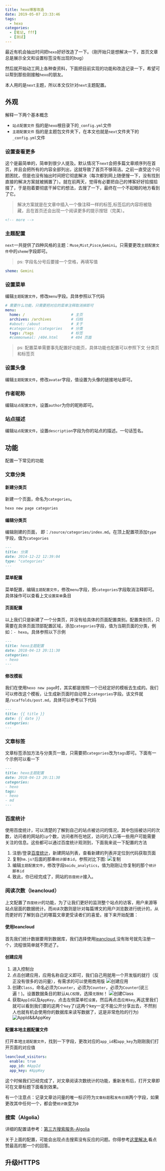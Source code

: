 ```yaml
---
title: hexo博客改造
date: 2019-05-07 23:33:46
tags:
  - hexo
categories:
  - [笔记, fff]
  - [测试]
---
```


最近有机会抽出时间把`hexo`好好改造了一下。（刚开始只是想解决一下，首页文章总是展示全文和设置标签没有出现的bug）

然后就开始动工网上各种查资料，下面把目前实现的功能和改造记录一下，希望可以帮到那些刚接触`hexo`的朋友。

本人用的是`next`主题，所以本文仅针对`next`主题配置。

<!-- more -->

## 外观

解释一下两个基本概念

* `站点配置文件` 指的是`hexo`根目录下的`_config.yml`文件
* `主题配置文件` 指的是主题包文件夹下，在本文也就是`next`文件夹下的`_config.yml`文件

### 设置查看更多

这个是最简单的，简单到很少人提及。默认情况下`next`会把多篇文章顺序列在首页，并且会把所有的内容全部列出，这就导致了首页不够简洁。之前一直受这个问题困扰，但是也没有抽出时间把它彻底解决（每次都到网上随便搜一下，没有找到直接的解决方案就被搁置了）。就在前两天，觉得有必要把自己的博客好好拾掇拾掇了，于是抱着要彻底干掉它的想法，去搜了一下，最终在一个不起眼的地方看到了它。

> 解决方案就是在文章中插入一个像注释一样的标签,标签后的内容将被隐藏，且在首页还会出现一个阅读更多的提示按钮（完美）。

``` html
<!-- more -->
```

### 主题配置

`next`一共提供了四种风格的主题：`Muse`,`Mist`,`Pisce`,`Gemini`。只需要更改`主题配置文件`中的`sheme`字段即可。

> ps: 字段名分号后要接一个空格，再填写值

``` yml
sheme: Gemini
```

### 设置菜单

编辑`主题配置文件`，修改`menu`字段。具体参照以下代码

``` yml
# 需要什么功能，只需要把对应的菜单注释取消掉即可
menu:
  home: /                     # 主页
  archives: /archives         # 归档
  #about: /about              # 关于
  #categories: /categories    # 分类
  tags: /tags                 # 标签
  #commonweal: /404.html      # 404 页面
```

> ps: 配置菜单需要事先配置好功能页，具体功能也配置可以参照下文 分类页和标签页

### 设置头像

编辑`主题配置文件`，修改`avatar`字段，值设置为头像的链接地址即可。

### 作者昵称

编辑`站点配置文件`，设置`author`为你的昵称即可。

### 站点描述

编辑`站点配置文件`，设置`description`字段为你的站点的描述。一句话签名。

## 功能

配置一下常见的功能

### 文章分类

#### 新建分类页

新建一个页面，命名为`categories`。
  
``` bash
hexo new page categories
```

#### 编辑分类页

编辑刚建的页面， 即：`/source/categories/index.md`。在顶上配置项添加`type`字段，值为`categories`

``` md
---
title: 分类
date: 2014-12-22 12:39:04
type: "categories"
---
```

#### 菜单配置

菜单配置，编辑`主题配置文件`，修改`menu`字段，把`categories`字段取消注释即可。具体操作可以查看上文`设置菜单`条目

#### 页面配置

以上我们只是新建了一个分类页，并没有给具体的页面配置类别。配置类别页，只需要在具体页面顶部配置区域，添加`categories`字段，值为当期页面的分类，例如：`- hexo`。具体参照以下示例

``` md
---
title: hexo主题配置
date: 2018-04-13 20:11:30
categories:
- hexo
---
```

#### 修改模板

我们在使用`hexo new page`时，其实都是按照一个已经定好的模板去生成的。我们可以修改这个模板，让生成新页面时自动带上`categories`字段。该文件就是`/scaffolds/post.md`，具体可以参考以下代码

``` md
---
title: {{ title }}
date: {{ date }}
categories:
---
```

### 文章标签

文章标签添加方法与分类页一致，只需要把`categories`改为`tags`即可。下面有一个示例可以看一下

``` md
---
title: hexo主题配置
date: 2018-04-13 20:11:30
categories: 
- hexo
tags:
- hexo
- md
---
```

### 百度统计

使用百度统计，可以清楚的了解到自己的站点被访问的情况，其中包括被访问的次数，访问者的网站的`ip`个数，访问者所在地区，访问的入口等一些用户可能需要关注的信息。这些都可以通过百度统计观测到，下面我来说一下配置的方法

1. 注册/登录[百度统计](https://tongji.baidu.com)，新建网站列表，查看新建的列表并定位到代码获取页面
2. 复制`hm.js?`后面的那串`统计脚本id`，参照对比下图:
![复制](https://i.loli.net/2019/05/11/5cd6e57e51199.png)
3. 编辑`主题配置文件`，修改字段`baidu_analytics`，值为刚刚让你复制的那个`统计脚本id`
4. 致此，你已经完成了，网站的`百度统计`接入。

### 阅读次数（leancloud）

上文配置了`百度统计`的功能，为了让我们更好的监测整个站点的访客，用户来源等站点层面的数据统计。而`阅读`次数则是针对每篇博文的用户浏览数进行统计的，从而更好的了解到自己的哪篇文章更受读者们的喜爱。接下来开始配置：

#### 使用leancloud

首先我们统计数据要用到数据库，我们选择使用[leancloud](https://leancloud.cn/),没有账号就先注册一个，流程很简单就不赘述了。

#### 创建应用

1. 进入控制台
2. 点击创建应用，应用名称自定义即可，我们自己用就用一个开发版的就行（反正没有很多的访问量），有需求的可以使用商用版
![创建应用](https://i.loli.net/2019/05/11/5cd6ea05a213a.png)
3. 创建`Class`，命名必须为`Counter`，必须为`Counter`，必须为`Counter`(说三遍！)。设置数据条目的默认`ALC权限`，选择`无限制`！
![创建Class](https://i.loli.net/2019/05/11/5cd6ec1fcd4d6.png)
4. 获取`AppId`以及`AppKey`，点击左侧菜单栏`设置`，然后再点击`应用key`,再这里我们就可以看到我们要的这两个`key`了(这两个key一定不能公开分享出去，不然别人也就有机会使用你的数据库来读写数据了，这是非常危险的行为)
![AppId&&AppKey](https://i.loli.net/2019/05/11/5cd6ecd152b1c.png)

#### 配置本地主题配置文件

打开本地`主题配置文件`，找到一下字段，更改对应的`app_id`和`app_key`为刚刚我们打开页面的对应值

``` yml
leancloud_visitors:
  enable: true
  app_id: #AppId
  app_key: #AppKey
```

这个时候我们已经完成了，对文章阅读次数统计的功能，重新发布后，打开文章即可在文章标题下面看到效果。

有一个注意点：记录文章访问量的唯一标识符为`文章标题`和`发布日期`两个字段，如果更改其中任何一个，都会使`统计数`变为`0`

### 搜索（Algolia）

详细的配置请参考：[第三方搜索服务-Algolia](http://theme-next.iissnan.com/third-party-services.html#algolia-search)

关于上面的配置，可能会出现点击搜索没有反应的问题。你得参考[这里解决](https://github.com/iissnan/theme-next-docs/issues/162),看点赞最高的那一个的回答。

## 升级HTTPS